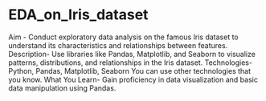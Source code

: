 # EDA_on_Iris_dataset

Aim -
Conduct exploratory data analysis on the famous Iris dataset to understand its characteristics and relationships between features.
Description-
Use libraries like Pandas, Matplotlib, and Seaborn to visualize patterns, distributions, and relationships in the Iris dataset.
Technologies-
Python, Pandas, Matplotlib, Seaborn
You can use other technologies that you know.
What You Learn-
Gain proficiency in data visualization and basic data manipulation using Pandas.
